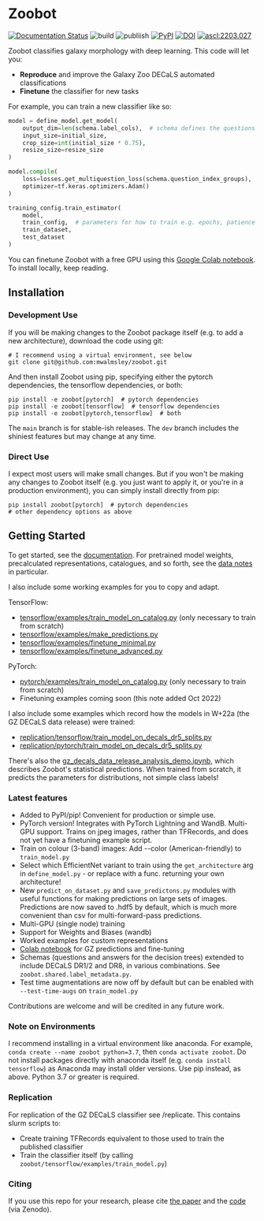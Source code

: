 # Zoobot

[![Documentation Status](https://readthedocs.org/projects/zoobot/badge/?version=latest)](https://zoobot.readthedocs.io/)
![build](https://github.com/mwalmsley/zoobot/actions/workflows/run_CI.yml/badge.svg)
![publiish](https://github.com/mwalmsley/zoobot/actions/workflows/python-publish.yml/badge.svg)
[![PyPI](https://badge.fury.io/py/zoobot.svg)](https://badge.fury.io/py/zoobot)
[![DOI](https://zenodo.org/badge/343787617.svg)](https://zenodo.org/badge/latestdoi/343787617)
<a href="https://ascl.net/2203.027"><img src="https://img.shields.io/badge/ascl-2203.027-blue.svg?colorB=262255" alt="ascl:2203.027" /></a>

Zoobot classifies galaxy morphology with deep learning. This code will let you:

- **Reproduce** and improve the Galaxy Zoo DECaLS automated classifications
- **Finetune** the classifier for new tasks

For example, you can train a new classifier like so:

```python
model = define_model.get_model(
    output_dim=len(schema.label_cols),  # schema defines the questions and answers
    input_size=initial_size, 
    crop_size=int(initial_size * 0.75),
    resize_size=resize_size
)

model.compile(
    loss=losses.get_multiquestion_loss(schema.question_index_groups),
    optimizer=tf.keras.optimizers.Adam()
)

training_config.train_estimator(
    model, 
    train_config,  # parameters for how to train e.g. epochs, patience
    train_dataset,
    test_dataset
)
```

You can finetune Zoobot with a free GPU using this [Google Colab notebook](https://colab.research.google.com/drive/1miKj3HVmt7NP6t7xnxaz7V4fFquwucW2?usp=sharing). To install locally, keep reading.

## Installation

### Development Use

If you will be making changes to the Zoobot package itself (e.g. to add a new architecture), download the code using git:

    # I recommend using a virtual environment, see below
    git clone git@github.com:mwalmsley/zoobot.git

And then install Zoobot using pip, specifying either the pytorch dependencies, the tensorflow dependencies, or both:

    pip install -e zoobot[pytorch]  # pytorch dependencies
    pip install -e zoobot[tensorflow]  # tensorflow dependencies
    pip install -e zoobot[pytorch,tensorflow]  # both

The `main` branch is for stable-ish releases. The `dev` branch includes the shiniest features but may change at any time.

### Direct Use

I expect most users will make small changes. But if you won't be making any changes to Zoobot itself (e.g. you just want to apply it, or you're in a production environment), you can simply install directly from pip:

    pip install zoobot[pytorch]  # pytorch dependencies
    # other dependency options as above

## Getting Started

To get started, see the [documentation](https://zoobot.readthedocs.io/). For pretrained model weights, precalculated representations, catalogues, and so forth, see the [data notes](https://zoobot.readthedocs.io/data_notes.html) in particular.

I also include some working examples for you to copy and adapt.

TensorFlow:

- [tensorflow/examples/train_model_on_catalog.py](https://github.com/mwalmsley/zoobot/blob/main/zoobot/tensorflow/examples/train_model_on_catalog.py) (only necessary to train from scratch)
- [tensorflow/examples/make_predictions.py](https://github.com/mwalmsley/zoobot/blob/main/zoobot/tensorflow/examples/make_predictions.py)
- [tensorflow/examples/finetune_minimal.py](https://github.com/mwalmsley/zoobot/blob/main/zoobot/tensorflow/examples/finetune_minimal.py)
- [tensorflow/examples/finetune_advanced.py](https://github.com/mwalmsley/zoobot/blob/main/zoobot/tensorflow/examples/finetune_advanced.py)

PyTorch:
- [pytorch/examples/train_model_on_catalog.py](https://github.com/mwalmsley/zoobot/blob/main/zoobot/pytorch/examples/train_model_on_catalog.py) (only necessary to train from scratch)
- Finetuning examples coming soon (this note added Oct 2022)

I also include some examples which record how the models in W+22a (the GZ DECaLS data release) were trained:
- [replication/tensorflow/train_model_on_decals_dr5_splits.py](https://github.com/mwalmsley/zoobot/blob/main/replication/tensorflow/train_model_on_decals_dr5_splits.py)
- [replication/pytorch/train_model_on_decals_dr5_splits.py](https://github.com/mwalmsley/zoobot/blob/main/replication/pytorch/train_model_on_decals_dr5_splits.py)

There's also the [gz_decals_data_release_analysis_demo.ipynb](https://github.com/mwalmsley/zoobot/blob/main/gz_decals_data_release_analysis_demo.ipynb), which describes Zoobot's statistical predictions. When trained from scratch, it predicts the parameters for distributions, not simple class labels!

### Latest features

- Added to PyPI/pip! Convenient for production or simple use.
- PyTorch version! Integrates with PyTorch Lightning and WandB. Multi-GPU support. Trains on jpeg images, rather than TFRecords, and does not yet have a finetuning example script.
- Train on colour (3-band) images: Add --color (American-friendly) to `train_model.py`
- Select which EfficientNet variant to train using the `get_architecture` arg in `define_model.py` - or replace with a func. returning your own architecture!
- New `predict_on_dataset.py` and `save_predictons.py` modules with useful functions for making predictions on large sets of images. Predictions are now saved to .hdf5 by default, which is much more convenient than csv for multi-forward-pass predictions.
- Multi-GPU (single node) training
- Support for Weights and Biases (wandb)
- Worked examples for custom representations
- [Colab notebook](https://colab.research.google.com/drive/1miKj3HVmt7NP6t7xnxaz7V4fFquwucW2?usp=sharing) for GZ predictions and fine-tuning
- Schemas (questions and answers for the decision trees) extended to include DECaLS DR1/2 and DR8, in various combinations. See `zoobot.shared.label_metadata.py`.
- Test time augmentations are now off by default but can be enabled with `--test-time-augs` on `train_model.py`

Contributions are welcome and will be credited in any future work.


### Note on Environments


I recommend installing in a virtual environment like anaconda.  For example, `conda create --name zoobot python=3.7`, then `conda activate zoobot`.
Do not install packages directly with anaconda itself (e.g. `conda install tensorflow`) as Anaconda may install older versions.
Use pip instead, as above. Python 3.7 or greater is required.


### Replication

For replication of the GZ DECaLS classifier see /replicate. This contains slurm scripts to:
- Create training TFRecords equivalent to those used to train the published classifier
- Train the classifier itself (by calling `zoobot/tensorflow/examples/train_model.py`)

### Citing

If you use this repo for your research, please cite [the paper](https://arxiv.org/abs/2102.08414) and the [code](https://doi.org/10.5281/zenodo.6483175) (via Zenodo).
